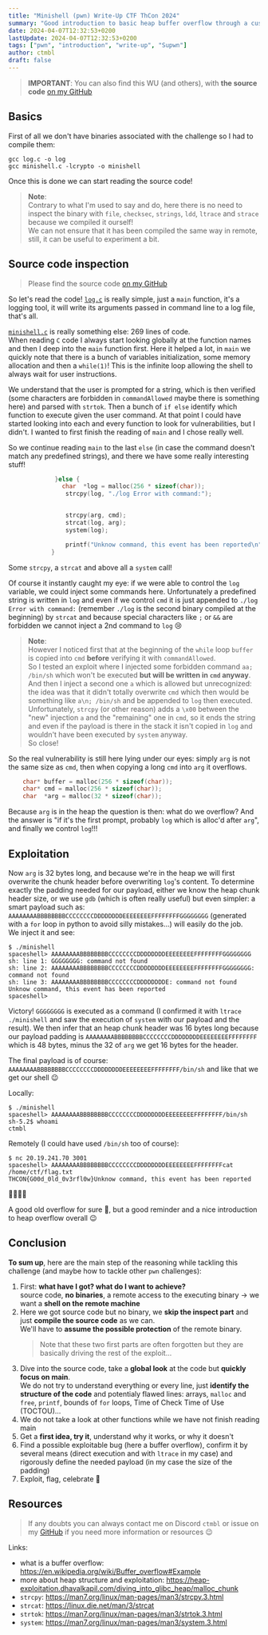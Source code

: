 ```yaml
---
title: "Minishell (pwn) Write-Up CTF ThCon 2024"
summary: "Good introduction to basic heap buffer overflow through a custom vulnerable minimalistic shell in C"
date: 2024-04-07T12:32:53+0200
lastUpdate: 2024-04-07T12:32:53+0200
tags: ["pwn", "introduction", "write-up", "Supwn"]
author: ctmbl
draft: false
---
```


> **IMPORTANT**: You can also find this WU (and others), with **the source code** [on my GitHub](https://github.com/ctmbl/ctf-write-ups/tree/main/THCon-2024)

## Basics

First of all we don't have binaries associated with the challenge so I had to compile them:
```
gcc log.c -o log
gcc minishell.c -lcrypto -o minishell
```

Once this is done we can start reading the source code!

> **Note**:  
> Contrary to what I'm used to say and do, here there is no need to inspect the binary with `file`, `checksec`, `strings`, `ldd`, `ltrace` and `strace` because we compiled it ourself!  
> We can not ensure that it has been compiled the same way in remote, still, it can be useful to experiment a bit.

## Source code inspection

> Please find the source code [on my GitHub](https://github.com/ctmbl/ctf-write-ups/blob/main/THCon-2024/pwn/Minishell)

So let's read the code!
[`log.c`](https://github.com/ctmbl/ctf-write-ups/blob/main/THCon-2024/pwn/Minishell/log.c) is really simple, just a `main` function, it's a logging tool, it will write its arguments passed in command line to a log file, that's all.

[`minishell.c`](https://github.com/ctmbl/ctf-write-ups/blob/main/THCon-2024/pwn/Minishell/minishell.c) is really something else: 269 lines of code.  
When reading `C` code I always start looking globally at the function names and then I deep into the `main` function first.
Here it helped a lot, in `main` we quickly note that there is a bunch of variables initialization, some memory allocation and then a `while(1)`!
This is the infinite loop allowing the shell to always wait for user instructions.

We understand that the user is prompted for a string, which is then verified (some characters are forbidden in `commandAllowed` maybe there is something here) and parsed with `strtok`.
Then a bunch of `if else` identify which function to execute given the user command. At that point I could have started looking into each and every function to look for vulnerabilities, but I didn't.
I wanted to first finish the reading of `main` and I chose really well.

So we continue reading `main` to the last `else` (in case the command doesn't match any predefined strings), and there we have some really interesting stuff!
```C
             }else {
               char  *log = malloc(256 * sizeof(char));
                strcpy(log, "./log Error with command:");


                strcpy(arg, cmd);
                strcat(log, arg);
                system(log);

                printf("Unknow command, this event has been reported\n");
            }
```
Some `strcpy`, a `strcat` and above all a `system` call!

Of course it instantly caught my eye: if we were able to control the `log` variable, we could inject some commands here.
Unfortunately a predefined string is written in `log` and even if we control `cmd` it is just appended to `./log Error with command:` (remember `./log` is the second binary compiled at the beginning) by `strcat` and because special characters like `;` or `&&` are forbidden we cannot inject a 2nd command to `log` 😢

> **Note**:  
> However I noticed first that at the beginning of the `while` loop `buffer` is copied into `cmd` **before** verifying it with `commandAllowed`.  
> So I tested an exploit where I injected some forbidden command `aa; /bin/sh` which won't be executed **but will be written in `cmd` anyway**.  
> And then I inject a second one `a` which is allowed but unrecognized: the idea was that it didn't totally overwrite `cmd` which then would be something like `a\n; /bin/sh` and be appended to `log` then executed.  
> Unfortunately, `strcpy` (or other reason) adds a `\x00` between the "new" injection `a` and the "remaining" one in `cmd`, so it ends the string and even if the payload is there in the stack it isn't copied in `log` and wouldn't have been executed by `system` anyway.  
> So close!

So the real vulnerability is still here lying under our eyes: simply `arg` is not the same size as `cmd`, then when copying a long `cmd` into `arg` it overflows.
```C
    char* buffer = malloc(256 * sizeof(char));
    char* cmd = malloc(256 * sizeof(char));
    char  *arg = malloc(32 * sizeof(char));
```
Because `arg` is in the heap the question is then: what do we overflow?
And the answer is "if it's the first prompt, probably `log` which is alloc'd after `arg`", and finally we control `log`!!!

## Exploitation

Now `arg` is 32 bytes long, and because we're in the heap we will first overwrite the chunk header before overwriting `log`'s content.
To determine exactly the padding needed for our payload, either we know the heap chunk header size, or we use `gdb` (which is often really useful) but even simpler: a smart payload such as: `AAAAAAAABBBBBBBBCCCCCCCCDDDDDDDDEEEEEEEEFFFFFFFFGGGGGGGG` (generated with a `for` loop in python to avoid silly mistakes...) will easily do the job.  
We inject it and see:
```
$ ./minishell
spaceshell> AAAAAAAABBBBBBBBCCCCCCCCDDDDDDDDEEEEEEEEFFFFFFFFGGGGGGGG
sh: line 1: GGGGGGGG: command not found
sh: line 2: AAAAAAAABBBBBBBBCCCCCCCCDDDDDDDDEEEEEEEEFFFFFFFFGGGGGGGG: command not found
sh: line 3: AAAAAAAABBBBBBBBCCCCCCCCDDDDDDDDE: command not found
Unknow command, this event has been reported
spaceshell>
```
Victory! `GGGGGGGG` is executed as a command (I confirmed it with `ltrace ./minishell` and saw the execution of `system` with our payload and the result).
We then infer that an heap chunk header was 16 bytes long because our payload padding is `AAAAAAAABBBBBBBBCCCCCCCCDDDDDDDDEEEEEEEEFFFFFFFF` which is 48 bytes, minus the 32 of `arg` we get 16 bytes for the header.

The final payload is of course: `AAAAAAAABBBBBBBBCCCCCCCCDDDDDDDDEEEEEEEEFFFFFFFF/bin/sh` and like that we get our shell 😉

Locally:
```
$ ./minishell
spaceshell> AAAAAAAABBBBBBBBCCCCCCCCDDDDDDDDEEEEEEEEFFFFFFFF/bin/sh
sh-5.2$ whoami
ctmbl
```
Remotely (I could have used `/bin/sh` too of course):
```
$ nc 20.19.241.70 3001
spaceshell> AAAAAAAABBBBBBBBCCCCCCCCDDDDDDDDEEEEEEEEFFFFFFFFcat /home/ctf/flag.txt
THCON{G00d_0ld_0v3rfl0w}Unknow command, this event has been reported
```
🎉🎉🎉🎉

A good old overflow for sure 🙂, but a good reminder and a nice introduction to heap overflow overall 😉

## Conclusion

**To sum up**, here are the main step of the reasoning while tackling this challenge (and maybe how to tackle other `pwn` challenges):
1. First: **what have I got? what do I want to achieve?**  
 source code, **no binaries**, a remote access to the executing binary -> we want a **shell on the remote machine**
2. Here we got source code but no binary, we **skip the inspect part** and just **compile the source code** as we can.  
 We'll have to **assume the possible protection** of the remote binary.
   > Note that these two first parts are often forgotten but they are basically driving the rest of the exploit...
3. Dive into the source code, take a **global look** at the code but **quickly focus on main**.  
 We do not try to understand everything or every line, just **identify the structure of the code** and potentialy flawed lines: arrays, `malloc` and `free`, `printf`, bounds of `for` loops, Time of Check Time of Use (TOCTOU)...
4. We do not take a look at other functions while we have not finish reading main
5. Get a **first idea, try it**, understand why it works, or why it doesn't
6. Find a possible exploitable bug (here a buffer overflow), confirm it by several means (direct execution and with `ltrace` in my case) and rigorously define the needed payload (in my case the size of the padding)
7. Exploit, flag, celebrate :tada:

## Resources

> If any doubts you can always contact me on Discord `ctmbl` or issue on my [GitHub](https://github.com/ctmbl/ctf-write-ups/issues) if you need more information or resources 😉

Links:
- what is a buffer overflow: https://en.wikipedia.org/wiki/Buffer_overflow#Example
- more about heap structure and exploitation: https://heap-exploitation.dhavalkapil.com/diving_into_glibc_heap/malloc_chunk
- `strcpy`: https://man7.org/linux/man-pages/man3/strcpy.3.html
- `strcat`: https://linux.die.net/man/3/strcat
- `strtok`: https://man7.org/linux/man-pages/man3/strtok.3.html
- `system`: https://man7.org/linux/man-pages/man3/system.3.html
